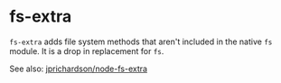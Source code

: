 # fs-extra
`fs-extra` adds file system methods that aren't included in the native `fs` module. It is a drop in replacement for `fs`.

See also: [jprichardson/node-fs-extra](https://github.com/jprichardson/node-fs-extra)